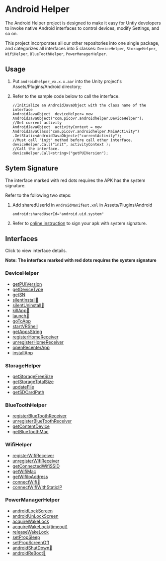 # Android Helper

The Android Helper project is designed to make it easy for Untiy developers to invoke native Android interfaces to control devices, modify Settings, and so on. 

This project incorporates all our other repositories into one single package, and categorizes all interfaces into 5 classes:  ``DeviceHelper``, ``StorageHelper``, ``WifiHelper``, ``BlueToothHelper``, ``PowerManagerHelper``.

## Usage

1. Put ``androidhelper_vx.x.x.aar`` into the Unity project's Assets/Plugins/Android directory;

2. Refer to the sample code below to call the interface.

   ```
   //Initialize an AndroidJavaObject with the class name of the interface
   AndroidJavaObject  deviceHelper= new AndroidJavaObject("com.picovr.androidhelper.DeviceHelper");
   //Get current activity
   AndroidJavaObject  activityContext = new AndroidJavaClass("com.picovr.androidhelper.MainActivity")
   .GetStatic<AndroidJavaObject>("currentActivity");
   //Must call "init" method before call other interface.
   deviceHelper.Call("init", activityContext );
   //Call the interface.
   deviceHelper.Call<string>("getPUIVersion");
   ```



## Sytem Signature

The interface marked with red dots requires the APK has the system signature.

Refer to the following two steps:

1. Add sharedUserId in ``AndroidManifest.xml`` in Assets/Plugins/Android

   ```
   android:sharedUserId="android.uid.system"
   ```

2. Refer to [online instruction](http://static.appstore.picovr.com/docs/KioskMode/chapter_three.html) to sign your apk with system signature.



## Interfaces

Click to view interface details.

**Note: The interface marked with red dots requires the system signature**

### DeviceHelper  
- [getPUIVersion](https://github.com/picoxr/AndroidHelper/wiki)  
- [getDeviceType](https://github.com/picoxr/AndroidHelper/wiki)  
- [getSN](https://github.com/picoxr/AndroidHelper/wiki/DeviceHelper#string-getsn)   
- [silentInstall🔴](https://github.com/picoxr/AndroidHelper/wiki/DeviceHelper#void-silentinstallstring-apkpath-string-packagename)     
- [silentUninstall🔴](https://github.com/picoxr/AndroidHelper/wiki/DeviceHelper#void-silentuninstallstring-packagename)     
- [killApp🔴](https://github.com/picoxr/AndroidHelper/wiki/DeviceHelper#void-killappstring-packagename)     
- [launch🔴](https://github.com/picoxr/AndroidHelper/wiki/DeviceHelper#void-launchstring-filepath)     
- [goToApp](https://github.com/picoxr/AndroidHelper/wiki/DeviceHelper#void-gotoappstring-packagename)     
- [startVRShell](https://github.com/picoxr/AndroidHelper/wiki/DeviceHelper#void-startvrshellint-way-string-args)     
- [getAppsString](https://github.com/picoxr/AndroidHelper/wiki/DeviceHelper#string-getappsstring)     
- [registerHomeReceiver](https://github.com/picoxr/AndroidHelper/wiki/DeviceHelper#void-registerhomereceiver)     
- [unregisterHomeReceiver](https://github.com/picoxr/AndroidHelper/wiki/DeviceHelper#void-unregisterhomereceiver)   
- [openRecenterApp](https://github.com/picoxr/AndroidHelper/wiki/DeviceHelper#void-openrecenterapp)   
- [installApp](https://github.com/picoxr/AndroidHelper/wiki/DeviceHelper#void-openrecenterapp)   
### StorageHelper
- [getStorageFreeSize]()   
- [getStorageTotalSize]()   
- [updateFile]()   
- [getSDCardPath]()   
### BlueToothHelper
- [registerBlueToothReceiver]()   
- [unregisterBlueToothReceiver]()   
- [getContentDevice]()   
- [getBlueToothMac]()   
### WifiHelper
- [registerWifiReceiver]()   
- [unregisterWifiReceiver]()   
- [getConnectedWifiSSID]()   
- [getWifiMac]()   
- [getWifiIpAddress]()   
- [connectWifi🔴]()   
- [connectWifiWithStaticIP]()   
### PowerManagerHelper
- [androidLockScreen]()   
- [androidUnLockScreen]()   
- [acquireWakeLock]()   
- [acquireWakeLock(timeout)]()   
- [releaseWakeLock]()   
- [setPropSleep]()   
- [setPropScreenOff]()   
- [androidShutDown🔴]()   
- [androidReBoot🔴]()   

